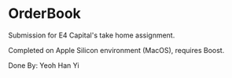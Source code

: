 # OrderBook

Submission for E4 Capital's take home assignment.

Completed on Apple Silicon environment (MacOS), requires Boost.

Done By: Yeoh Han Yi
